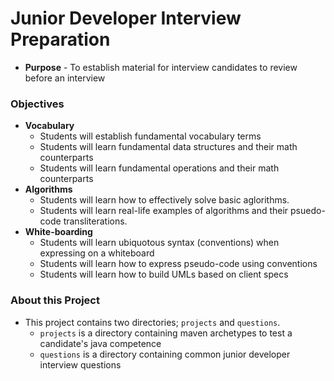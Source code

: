 # Junior Developer Interview Preparation
* **Purpose** - To establish material for interview candidates to review before an interview

### Objectives
* **Vocabulary** 
	* Students will establish fundamental vocabulary terms
	* Students will learn fundamental data structures and their math counterparts
	* Students will learn fundamental operations and their math counterparts
* **Algorithms**
	* Students will learn how to effectively solve basic aglorithms.
	* Students will learn real-life examples of algorithms and their psuedo-code transliterations.
* **White-boarding**
	* Students will learn ubiquotous syntax (conventions) when expressing on a whiteboard
	* Students will learn how to express pseudo-code using conventions
	* Students will learn how to build UMLs based on client specs

### About this Project
* This project contains two directories; `projects` and `questions`.
    * `projects` is a directory containing maven archetypes to test a candidate's java competence
    * `questions` is a directory containing common junior developer interview  questions
